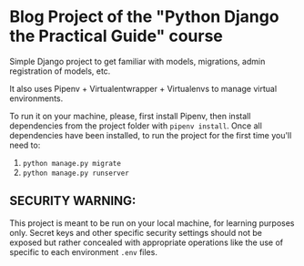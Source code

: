 # Blog Project of the "Python Django the Practical Guide" course

Simple Django project to get familiar with models, migrations, admin registration of models, etc.

It also uses Pipenv + Virtualentwrapper + Virtualenvs to manage virtual environments.

To run it on your machine, please, first install Pipenv, then install dependencies from the project folder with `pipenv install`.
Once all dependencies have been installed, to run the project for the first time you'll need to:

1. `python manage.py migrate`
2. `python manage.py runserver`

## SECURITY WARNING:

This project is meant to be run on your local machine, for learning purposes only. Secret keys and other specific security settings should not be exposed but rather concealed with appropriate operations like the use of specific to each environment `.env` files.
